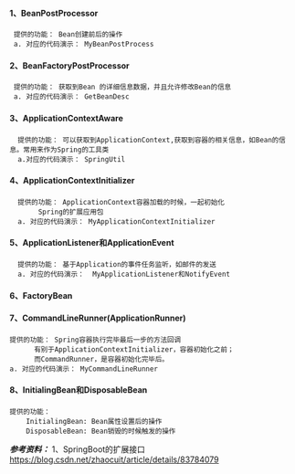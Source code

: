 #### 1、BeanPostProcessor
     提供的功能： Bean创建前后的操作
     a. 对应的代码演示： MyBeanPostProcess
     
#### 2、BeanFactoryPostProcessor
     提供的功能： 获取到Bean 的详细信息数据，并且允许修改Bean的信息
     a. 对应的代码演示： GetBeanDesc
      
#### 3、ApplicationContextAware
      提供的功能： 可以获取到ApplicationContext,获取到容器的相关信息，如Bean的信息。常用来作为Spring的工具类
      a.对应的代码演示： SpringUtil
      
#### 4、ApplicationContextInitializer
      提供的功能： ApplicationContext容器加载的时候，一起初始化
           Spring的扩展应用包
      a. 对应的代码演示： MyApplicationContextInitializer
#### 5、ApplicationListener和ApplicationEvent
      提供的功能： 基于Application的事件任务监听，如邮件的发送
      a. 对应的代码演示：  MyApplicationListener和NotifyEvent
#### 6、FactoryBean

#### 7、CommandLineRunner(ApplicationRunner)
    提供的功能： Spring容器执行完毕最后一步的方法回调
          有别于ApplicationContextInitializer，容器初始化之前；
          而CommandRunner，是容器初始化完毕后。
    a. 对应的代码演示： MyCommandLineRunner 

#### 8、InitialingBean和DisposableBean
    提供的功能： 
        InitialingBean: Bean属性设置后的操作
        DisposableBean: Bean销毁的时候触发的操作
         
    
   
_**参考资料：**_
  1、SpringBoot的扩展接口
 https://blog.csdn.net/zhaocuit/article/details/83784079
